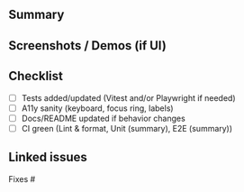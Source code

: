 ## Summary

<!-- What does this change do? Why? -->

## Screenshots / Demos (if UI)

<!-- GIF or screenshot, especially for TreeView/Editor changes -->

## Checklist

- [ ] Tests added/updated (Vitest and/or Playwright if needed)
- [ ] A11y sanity (keyboard, focus ring, labels)
- [ ] Docs/README updated if behavior changes
- [ ] CI green (Lint & format, Unit (summary), E2E (summary))

## Linked issues

Fixes #
